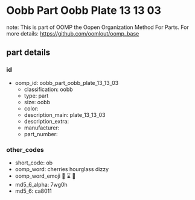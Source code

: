 # Oobb Part Oobb Plate 13 13 03  

note: This is part of OOMP the Oopen Organization Method For Parts. For more details: https://github.com/oomlout/oomp_base

##  part details





### id
* oomp_id: oobb_part_oobb_plate_13_13_03
  * classification: oobb
  * type: part
  * size: oobb
  * color: 
  * description_main: plate_13_13_03
  * description_extra: 
  * manufacturer: 
  * part_number: 

### other_codes
* short_code: ob
* oomp_word: cherries hourglass dizzy
* oomp_word_emoji :cherries: :hourglass: :dizzy:
* md5_6_alpha: 7wg0h
* md5_6: ca8011